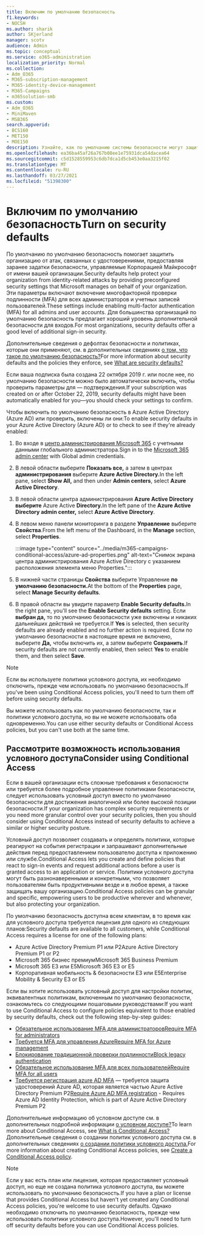```yaml
---
title: Включим по умолчанию безопасность
f1.keywords:
- NOCSH
ms.author: sharik
author: SKjerland
manager: scotv
audience: Admin
ms.topic: conceptual
ms.service: o365-administration
localization_priority: Normal
ms.collection:
- Adm_O365
- M365-subscription-management
- M365-identity-device-management
- M365-Campaigns
- m365solution-smb
ms.custom:
- Adm_O365
- MiniMaven
- MSB365
search.appverid:
- BCS160
- MET150
- MOE150
description: Узнайте, как по умолчанию системы безопасности могут защитить организацию от атак, связанных с удостоверениями, путем предоставления заранее задающихся параметров безопасности.
ms.openlocfilehash: ea36ba45af26a767b08ee1e75931dca54dacea64
ms.sourcegitcommit: c5d1528559953c6db7dca1d5cb453e0aa3215f02
ms.translationtype: MT
ms.contentlocale: ru-RU
ms.lasthandoff: 03/27/2021
ms.locfileid: "51398300"
---
```

# <a name="turn-on-security-defaults"></a><span data-ttu-id="9f2fa-103">Включим по умолчанию безопасность</span><span class="sxs-lookup"><span data-stu-id="9f2fa-103">Turn on security defaults</span></span>

<span data-ttu-id="9f2fa-104">По умолчанию по умолчанию безопасность помогает защитить организацию от атак, связанных с удостоверениями, предоставляя заранее задатки безопасности, управляемые Корпорацией Майкрософт от имени вашей организации.</span><span class="sxs-lookup"><span data-stu-id="9f2fa-104">Security defaults help protect your organization from identity-related attacks by providing preconfigured security settings that Microsoft manages on behalf of your organization.</span></span> <span data-ttu-id="9f2fa-105">Эти параметры включают включение многофакторной проверки подлинности (MFA) для всех администраторов и учетных записей пользователей.</span><span class="sxs-lookup"><span data-stu-id="9f2fa-105">These settings include enabling multi-factor authentication (MFA) for all admins and user accounts.</span></span> <span data-ttu-id="9f2fa-106">Для большинства организаций по умолчанию безопасность предлагает хороший уровень дополнительной безопасности для входов.</span><span class="sxs-lookup"><span data-stu-id="9f2fa-106">For most organizations, security defaults offer a good level of additional sign-in security.</span></span>

<span data-ttu-id="9f2fa-107">Дополнительные сведения о дефолтах безопасности и политиках, которые они применяют, см. в дополнительных сведениях [о том, что такое по умолчанию безопасность?](/azure/active-directory/fundamentals/concept-fundamentals-security-defaults)</span><span class="sxs-lookup"><span data-stu-id="9f2fa-107">For more information about security defaults and the policies they enforce, see [What are security defaults?](/azure/active-directory/fundamentals/concept-fundamentals-security-defaults)</span></span>

<span data-ttu-id="9f2fa-108">Если ваша подписка была создана 22 октября 2019 г. или после нее, по умолчанию безопасности можно было автоматически включить, чтобы проверить параметры для &mdash; подтверждения.</span><span class="sxs-lookup"><span data-stu-id="9f2fa-108">If your subscription was created on or after October 22, 2019, security defaults might have been automatically enabled for you&mdash;you should check your settings to confirm.</span></span>

<span data-ttu-id="9f2fa-109">Чтобы включить по умолчанию безопасность в Azure Active Directory (Azure AD) или проверить, включены ли они:</span><span class="sxs-lookup"><span data-stu-id="9f2fa-109">To enable security defaults in your Azure Active Directory (Azure AD) or to check to see if they're already enabled:</span></span>

1. <span data-ttu-id="9f2fa-110">Во входе в <a href="https://go.microsoft.com/fwlink/p/?linkid=2024339" target="_blank">центр администрирования Microsoft 365</a> с учетными данными глобального администратора.</span><span class="sxs-lookup"><span data-stu-id="9f2fa-110">Sign in to the <a href="https://go.microsoft.com/fwlink/p/?linkid=2024339" target="_blank">Microsoft 365 admin center</a> with Global admin credentials.</span></span>

2. <span data-ttu-id="9f2fa-111">В левой области выберите **Показать все,** а затем в центрах **администрирования** выберите **Azure Active Directory.**</span><span class="sxs-lookup"><span data-stu-id="9f2fa-111">In the left pane, select **Show All,** and then under **Admin centers**, select **Azure Active Directory**.</span></span>

3. <span data-ttu-id="9f2fa-112">В левой области центра администрирования **Azure Active Directory выберите** Azure Active **Directory.**</span><span class="sxs-lookup"><span data-stu-id="9f2fa-112">In the left pane of the **Azure Active Directory admin center,** select **Azure Active Directory**.</span></span>

4. <span data-ttu-id="9f2fa-113">В левом меню панели мониторинга в разделе **Управление** выберите **Свойства**.</span><span class="sxs-lookup"><span data-stu-id="9f2fa-113">From the left menu of the Dashboard, in the **Manage** section, select **Properties**.</span></span>

    :::image type="content" source="../media/m365-campaigns-conditional-access/azure-ad-properties.png" alt-text="Снимок экрана центра администрирования Azure Active Directory с указанием расположения элемента меню Properties.":::

5. <span data-ttu-id="9f2fa-115">В нижней части страницы **Свойства** выберите Управление **по умолчанию безопасности.**</span><span class="sxs-lookup"><span data-stu-id="9f2fa-115">At the bottom of the **Properties** page, select **Manage Security defaults**.</span></span>

6. <span data-ttu-id="9f2fa-116">В правой области вы увидите параметр **Enable Security defaults.**</span><span class="sxs-lookup"><span data-stu-id="9f2fa-116">In the right pane, you'll see the **Enable Security defaults** setting.</span></span> <span data-ttu-id="9f2fa-117">Если **выбран да,** то по умолчанию безопасности уже включены и никаких дальнейших действий не требуется.</span><span class="sxs-lookup"><span data-stu-id="9f2fa-117">If **Yes** is selected, then security defaults are already enabled and no further action is required.</span></span> <span data-ttu-id="9f2fa-118">Если по умолчанию безопасности в настоящее время не включено, выберите **Да,** чтобы включить их, а затем выберите **Сохранить**.</span><span class="sxs-lookup"><span data-stu-id="9f2fa-118">If security defaults are not currently enabled, then select **Yes** to enable them, and then select **Save**.</span></span>

> [!NOTE]
> <span data-ttu-id="9f2fa-119">Если вы используете политики условного доступа, их необходимо отключить, прежде чем использовать по умолчанию безопасность.</span><span class="sxs-lookup"><span data-stu-id="9f2fa-119">If you've been using Conditional Access policies, you'll need to turn them off before using security defaults.</span></span>
>
> <span data-ttu-id="9f2fa-120">Вы можете использовать как по умолчанию безопасности, так и политики условного доступа, но вы не можете использовать оба одновременно.</span><span class="sxs-lookup"><span data-stu-id="9f2fa-120">You can use either security defaults or Conditional Access policies, but you can't use both at the same time.</span></span>

## <a name="consider-using-conditional-access"></a><span data-ttu-id="9f2fa-121">Рассмотрите возможность использования условного доступа</span><span class="sxs-lookup"><span data-stu-id="9f2fa-121">Consider using Conditional Access</span></span>

<span data-ttu-id="9f2fa-122">Если в вашей организации есть сложные требования к безопасности или требуется более подробное управление политиками безопасности, следует использовать условный доступ вместо по умолчанию безопасности для достижения аналогичной или более высокой позиции безопасности.</span><span class="sxs-lookup"><span data-stu-id="9f2fa-122">If your organization has complex security requirements or you need more granular control over your security policies, then you should consider using Conditional Access instead of security defaults to achieve a similar or higher security posture.</span></span> 

<span data-ttu-id="9f2fa-123">Условный доступ позволяет создавать и определять политики, которые реагируют на события регистрации и запрашивают дополнительные действия перед предоставлением пользователю доступа к приложению или службе.</span><span class="sxs-lookup"><span data-stu-id="9f2fa-123">Conditional Access lets you create and define policies that react to sign-in events and request additional actions before a user is granted access to an application or service.</span></span> <span data-ttu-id="9f2fa-124">Политики условного доступа могут быть разнонаверенными и конкретными, что позволяет пользователям быть продуктивными везде и в любое время, а также защищать вашу организацию.</span><span class="sxs-lookup"><span data-stu-id="9f2fa-124">Conditional Access policies can be granular and specific, empowering users to be productive wherever and whenever, but also protecting your organization.</span></span>

<span data-ttu-id="9f2fa-125">По умолчанию безопасность доступна всем клиентам, в то время как для условного доступа требуется лицензия для одного из следующих планов:</span><span class="sxs-lookup"><span data-stu-id="9f2fa-125">Security defaults are available to all customers, while Conditional Access requires a license for one of the following plans:</span></span>

- <span data-ttu-id="9f2fa-126">Azure Active Directory Premium P1 или P2</span><span class="sxs-lookup"><span data-stu-id="9f2fa-126">Azure Active Directory Premium P1 or P2</span></span>
- <span data-ttu-id="9f2fa-127">Microsoft 365 бизнес премиум</span><span class="sxs-lookup"><span data-stu-id="9f2fa-127">Microsoft 365 Business Premium</span></span>
- <span data-ttu-id="9f2fa-128">Microsoft 365 E3 или E5</span><span class="sxs-lookup"><span data-stu-id="9f2fa-128">Microsoft 365 E3 or E5</span></span>
- <span data-ttu-id="9f2fa-129">Корпоративная мобильность & безопасности E3 или E5</span><span class="sxs-lookup"><span data-stu-id="9f2fa-129">Enterprise Mobility & Security E3 or E5</span></span>

<span data-ttu-id="9f2fa-130">Если вы хотите использовать условный доступ для настройки политик, эквивалентных политикам, включенным по умолчанию безопасности, ознакомьтесь со следующими пошаговыми руководствами:</span><span class="sxs-lookup"><span data-stu-id="9f2fa-130">If you want to use Conditional Access to configure policies equivalent to those enabled by security defaults, check out the following step-by-step guides:</span></span>

- [<span data-ttu-id="9f2fa-131">Обязательное использование MFA для администраторов</span><span class="sxs-lookup"><span data-stu-id="9f2fa-131">Require MFA for administrators</span></span>](/azure/active-directory/conditional-access/howto-conditional-access-policy-admin-mfa)
- [<span data-ttu-id="9f2fa-132">Требуется MFA для управления Azure</span><span class="sxs-lookup"><span data-stu-id="9f2fa-132">Require MFA for Azure management</span></span>](/azure/active-directory/conditional-access/howto-conditional-access-policy-azure-management)
- [<span data-ttu-id="9f2fa-133">Блокирование традиционной проверки подлинности</span><span class="sxs-lookup"><span data-stu-id="9f2fa-133">Block legacy authentication</span></span>](/azure/active-directory/conditional-access/howto-conditional-access-policy-block-legacy)
- [<span data-ttu-id="9f2fa-134">Обязательное использование MFA для всех пользователей</span><span class="sxs-lookup"><span data-stu-id="9f2fa-134">Require MFA for all users</span></span>](/azure/active-directory/conditional-access/howto-conditional-access-policy-all-users-mfa)
- <span data-ttu-id="9f2fa-135">[Требуется регистрация azure AD MFA](/azure/active-directory/identity-protection/howto-identity-protection-configure-mfa-policy) — требуется защита удостоверений Azure AD, которая является частью Azure Active Directory Premium P2</span><span class="sxs-lookup"><span data-stu-id="9f2fa-135">[Require Azure AD MFA registration](/azure/active-directory/identity-protection/howto-identity-protection-configure-mfa-policy) - Requires Azure AD Identity Protection, which is part of Azure Active Directory Premium P2</span></span>

<span data-ttu-id="9f2fa-136">Дополнительные информацию об условном доступе см. в дополнительных подробной информации [о условном доступе?](/azure/active-directory/conditional-access/overview)</span><span class="sxs-lookup"><span data-stu-id="9f2fa-136">To learn more about Conditional Access, see [What is Conditional Access?](/azure/active-directory/conditional-access/overview)</span></span> <span data-ttu-id="9f2fa-137">Дополнительные сведения о создании политик условного доступа см. в дополнительных сведениях [о создании политики условного доступа.](/azure/active-directory/authentication/tutorial-enable-azure-mfa#create-a-conditional-access-policy)</span><span class="sxs-lookup"><span data-stu-id="9f2fa-137">For more information about creating Conditional Access policies, see [Create a Conditional Access policy](/azure/active-directory/authentication/tutorial-enable-azure-mfa#create-a-conditional-access-policy).</span></span>

> [!NOTE]
> <span data-ttu-id="9f2fa-138">Если у вас есть план или лицензия, которая предоставляет условный доступ, но еще не создана политика условного доступа, вы можете использовать по умолчанию безопасность.</span><span class="sxs-lookup"><span data-stu-id="9f2fa-138">If you have a plan or license that provides Conditional Access but haven't yet created any Conditional Access policies, you're welcome to use security defaults.</span></span> <span data-ttu-id="9f2fa-139">Однако необходимо отключить по умолчанию безопасность, прежде чем использовать политики условного доступа.</span><span class="sxs-lookup"><span data-stu-id="9f2fa-139">However, you'll need to turn off security defaults before you can use Conditional Access policies.</span></span>
